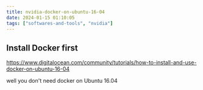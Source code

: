 ```yaml
---
title: nvidia-docker-on-ubuntu-16-04
date: 2024-01-15 01:10:05
tags: ["softwares-and-tools", "nvidia"]
---
```

## Install Docker first

https://www.digitalocean.com/community/tutorials/how-to-install-and-use-docker-on-ubuntu-16-04

well you don't need docker on Ubuntu 16.04



